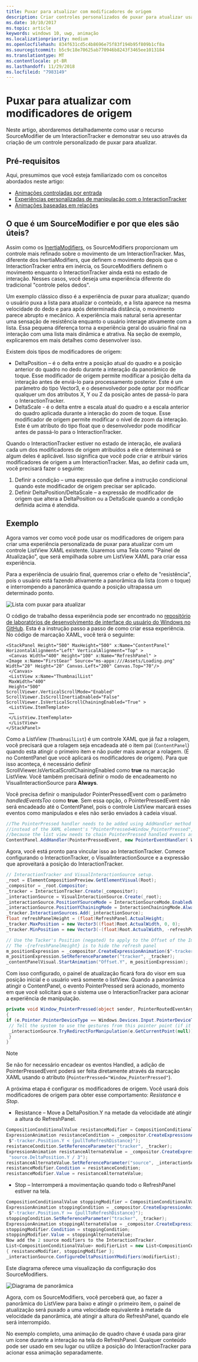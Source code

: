 ```yaml
---
title: Puxar para atualizar com modificadores de origem
description: Criar controles personalizados de puxar para atualizar usando SourceModifiers
ms.date: 10/10/2017
ms.topic: article
keywords: windows 10, uwp, animação
ms.localizationpriority: medium
ms.openlocfilehash: 834f631cd5c4b8696e75f83f194b95f809b1cf8a
ms.sourcegitcommit: b5c9c18e70625ab770946b8243f3465ee1013184
ms.translationtype: MT
ms.contentlocale: pt-BR
ms.lasthandoff: 11/29/2018
ms.locfileid: "7983149"
---
```

# <a name="pull-to-refresh-with-source-modifiers"></a>Puxar para atualizar com modificadores de origem

Neste artigo, abordaremos detalhadamente como usar o recurso SourceModifier de um InteractionTracker e demonstrar seu uso através da criação de um controle personalizado de puxar para atualizar.

## <a name="prerequisites"></a>Pré-requisitos

Aqui, presumimos que você esteja familiarizado com os conceitos abordados neste artigo:

- [Animações controladas por entrada](input-driven-animations.md)
- [Experiências personalizadas de manipulação com o InteractionTracker](interaction-tracker-manipulations.md)
- [Animações baseadas em relações](relation-animations.md)

## <a name="what-is-a-sourcemodifier-and-why-are-they-useful"></a>O que é um SourceModifier e por que eles são úteis?

Assim como os [InertiaModifiers](inertia-modifiers.md), os SourceModifiers proporcionam um controle mais refinado sobre o movimento de um InteractionTracker. Mas, diferente dos InertiaModifiers, que definem o movimento depois que o InteractionTracker entra em inércia, os SourceModifiers definem o movimento enquanto o InteractionTracker ainda está no estado de interação. Nesses casos, você deseja uma experiência diferente do tradicional "controle pelos dedos".

Um exemplo clássico disso é a experiência de puxar para atualizar; quando o usuário puxa a lista para atualizar o conteúdo, e a lista aparece na mesma velocidade do dedo e para após determinada distância, o movimento parece abrupto e mecânico. A experiência mais natural seria apresentar uma sensação de resistência enquanto o usuário interage ativamente com a lista. Essa pequena diferença torna a experiência geral do usuário final na interação com uma lista mais dinâmica e atrativa. Na seção de exemplo, explicaremos em mais detalhes como desenvolver isso.

Existem dois tipos de modificadores de origem:

- DeltaPosition – é o delta entre a posição atual do quadro e a posição anterior do quadro no dedo durante a interação da panorâmico de toque. Esse modificador de origem permite modificar a posição delta da interação antes de enviá-lo para processamento posterior. Este é um parâmetro do tipo Vector3, e o desenvolvedor pode optar por modificar qualquer um dos atributos X, Y ou Z da posição antes de passá-lo para o InteractionTracker.
- DeltaScale - é o delta entre a escala atual do quadro e a escala anterior do quadro aplicada durante a interação do zoom de toque. Esse modificador de origem permite modificar o nível de zoom da interação. Este é um atributo do tipo float que o desenvolvedor pode modificar antes de passá-lo para o InteractionTracker.

Quando o InteractionTracker estiver no estado de interação, ele avaliará cada um dos modificadores de origem atribuídos a ele e determinará se algum deles é aplicável. Isso significa que você pode criar e atribuir vários modificadores de origem a um InteractionTracker. Mas, ao definir cada um, você precisará fazer o seguinte:

1. Definir a condição – uma expressão que define a instrução condicional quando este modificador de origem precisar ser aplicado.
1. Definir DeltaPosition/DeltaScale – a expressão de modificador de origem que altera a DeltaPosition ou a DeltaScale quando a condição definida acima é atendida.

## <a name="example"></a>Exemplo

Agora vamos ver como você pode usar os modificadores de origem para criar uma experiência personalizada de puxar para atualizar com um controle ListView XAML existente. Usaremos uma Tela como "Painel de Atualização", que será empilhada sobre um ListView XAML para criar essa experiência.

Para a experiência de usuário final, queremos criar o efeito de "resistência", pois o usuário está fazendo ativamente a panorâmica da lista (com o toque) e interrompendo a panorâmica quando a posição ultrapassa um determinado ponto.

![Lista com puxar para atualizar](images/animation/city-list.gif)

O código de trabalho dessa experiência pode ser encontrado no [repositório de laboratórios de desenvolvimento de interface do usuário do Windows no GitHub](https://github.com/Microsoft/WindowsUIDevLabs). Esta é a instrução passo a passo de como criar essa experiência.
No código de marcação XAML, você terá o seguinte:

```xaml
<StackPanel Height="500" MaxHeight="500" x:Name="ContentPanel" HorizontalAlignment="Left" VerticalAlignment="Top" >
 <Canvas Width="400" Height="100" x:Name="RefreshPanel" >
<Image x:Name="FirstGear" Source="ms-appx:///Assets/Loading.png" Width="20" Height="20" Canvas.Left="200" Canvas.Top="70"/>
 </Canvas>
 <ListView x:Name="ThumbnailList"
 MaxWidth="400"
 Height="500"
ScrollViewer.VerticalScrollMode="Enabled" ScrollViewer.IsScrollInertiaEnabled="False" ScrollViewer.IsVerticalScrollChainingEnabled="True" >
 <ListView.ItemTemplate>
 ……
 </ListView.ItemTemplate>
 </ListView>
</StackPanel>
```

Como a ListView (`ThumbnailList`) é um controle XAML que já faz a rolagem, você precisará que a rolagem seja encadeada até o item pai (`ContentPanel`) quando esta atingir o primeiro item e não puder mais avançar a rolagem. (É no ContentPanel que você aplicará os modificadores de origem). Para que isso aconteça, é necessário definir ScrollViewer.IsVerticalScrollChainingEnabled como **true** na marcação ListView. Você também precisará definir o modo de encadeamento no VisualInteractionSource para **Always**.

Você precisa definir o manipulador PointerPressedEvent com o parâmetro _handledEventsToo_ como **true**. Sem essa opção, o PointerPressedEvent não será encadeado até o ContentPanel, pois o controle ListView marcará esses eventos como manipulados e eles não serão enviados à cadeia visual.

```csharp
//The PointerPressed handler needs to be added using AddHandler method with the //handledEventsToo boolean set to "true"
//instead of the XAML element's "PointerPressed=Window_PointerPressed",
//because the list view needs to chain PointerPressed handled events as well.
ContentPanel.AddHandler(PointerPressedEvent, new PointerEventHandler( Window_PointerPressed), true);
```

Agora, você está pronto para vincular isso ao InteractionTracker. Comece configurando o InteractionTracker, o VisualInteractionSource e a expressão que aproveitará a posição do InteractionTracker.

```csharp
// InteractionTracker and VisualInteractionSource setup.
_root = ElementCompositionPreview.GetElementVisual(Root);
_compositor = _root.Compositor;
_tracker = InteractionTracker.Create(_compositor);
_interactionSource = VisualInteractionSource.Create(_root);
_interactionSource.PositionYSourceMode = InteractionSourceMode.EnabledWithInertia;
_interactionSource.PositionYChainingMode = InteractionChainingMode.Always;
_tracker.InteractionSources.Add(_interactionSource);
float refreshPanelHeight = (float)RefreshPanel.ActualHeight;
_tracker.MaxPosition = new Vector3((float)Root.ActualWidth, 0, 0);
_tracker.MinPosition = new Vector3(-(float)Root.ActualWidth, -refreshPanelHeight, 0);

// Use the Tacker's Position (negated) to apply to the Offset of the Image.
// The -{refreshPanelHeight} is to hide the refresh panel
m_positionExpression = _compositor.CreateExpressionAnimation($"-tracker.Position.Y - {refreshPanelHeight} ");
m_positionExpression.SetReferenceParameter("tracker", _tracker);
_contentPanelVisual.StartAnimation("Offset.Y", m_positionExpression);
```

Com isso configurado, o painel de atualização ficará fora do visor em sua posição inicial e o usuário verá somente o listView. Quando a panorâmica atingir o ContentPanel, o evento PointerPressed será acionado, momento em que você solicitará que o sistema use o InteractionTracker para acionar a experiência de manipulação.

```csharp
private void Window_PointerPressed(object sender, PointerRoutedEventArgs e)
{
if (e.Pointer.PointerDeviceType == Windows.Devices.Input.PointerDeviceType.Touch) {
 // Tell the system to use the gestures from this pointer point (if it can).
 _interactionSource.TryRedirectForManipulation(e.GetCurrentPoint(null));
 }
}
```

> [!NOTE]
> Se não for necessário encadear os eventos Handled, a adição de PointerPressedEvent poderá ser feita diretamente através da marcação XAML usando o atributo (`PointerPressed="Window_PointerPressed"`).

A próxima etapa é configurar os modificadores de origem. Você usará dois modificadores de origem para obter esse comportamento: _Resistance_ e _Stop_.

- Resistance – Move a DeltaPosition.Y na metade da velocidade até atingir a altura do RefreshPanel.

```csharp
CompositionConditionalValue resistanceModifier = CompositionConditionalValue.Create (_compositor);
ExpressionAnimation resistanceCondition = _compositor.CreateExpressionAnimation(
 $"-tracker.Position.Y < {pullToRefreshDistance}");
resistanceCondition.SetReferenceParameter("tracker", _tracker);
ExpressionAnimation resistanceAlternateValue = _compositor.CreateExpressionAnimation(
 "source.DeltaPosition.Y / 3");
resistanceAlternateValue.SetReferenceParameter("source", _interactionSource);
resistanceModifier.Condition = resistanceCondition;
resistanceModifier.Value = resistanceAlternateValue;
```

- Stop – Interromperá a movimentação quando todo o RefreshPanel estiver na tela.

```csharp
CompositionConditionalValue stoppingModifier = CompositionConditionalValue.Create (_compositor);
ExpressionAnimation stoppingCondition = _compositor.CreateExpressionAnimation(
 $"-tracker.Position.Y >= {pullToRefreshDistance}");
stoppingCondition.SetReferenceParameter("tracker", _tracker);
ExpressionAnimation stoppingAlternateValue = _compositor.CreateExpressionAnimation("0");
stoppingModifier.Condition = stoppingCondition;
stoppingModifier.Value = stoppingAlternateValue;
Now add the 2 source modifiers to the InteractionTracker.
List<CompositionConditionalValue> modifierList = new List<CompositionConditionalValue>()
{ resistanceModifier, stoppingModifier };
_interactionSource.ConfigureDeltaPositionYModifiers(modifierList);
```

Este diagrama oferece uma visualização da configuração dos SourceModifiers.

![Diagrama de panorâmica](images/animation/source-modifiers-diagram.png)

Agora, com os SourceModifiers, você perceberá que, ao fazer a panorâmica do ListView para baixo e atingir o primeiro item, o painel de atualização será puxado a uma velocidade equivalente à metade da velocidade da panorâmica, até atingir a altura do RefreshPanel, quando ele será interrompido.

No exemplo completo, uma animação de quadro chave é usada para girar um ícone durante a interação na tela do RefreshPanel. Qualquer conteúdo pode ser usado em seu lugar ou utilize a posição do InteractionTracker para acionar essa animação separadamente.

